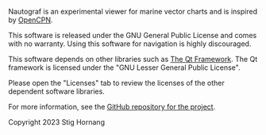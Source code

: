 Nautograf is an experimental viewer for marine vector charts and is inspired by [OpenCPN](https://opencpn.org/).

This software is released under the GNU General Public License and comes with no warranty. Using this software for navigation is highly discouraged.

This software depends on other libraries such as [The Qt Framework](https://www.qt.io/product/qt6). The Qt framework is licensed under the "GNU Lesser General Public License".

Please open the "Licenses" tab to review the licenses of the other dependent software libraries.

For more information, see the [GitHub repository for the project](https://github.com/hornang/nautograf).

Copyright 2023 Stig Hornang
